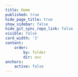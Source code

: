 ```yaml
---
title: Home
published: true
hide_page_title: true
show_sidebar: false
hide_git_sync_repo_link: false
visible: false
card_width: '3'
content:
    order:
        by: folder
        dir: asc
anchors:
    active: false
---
```


